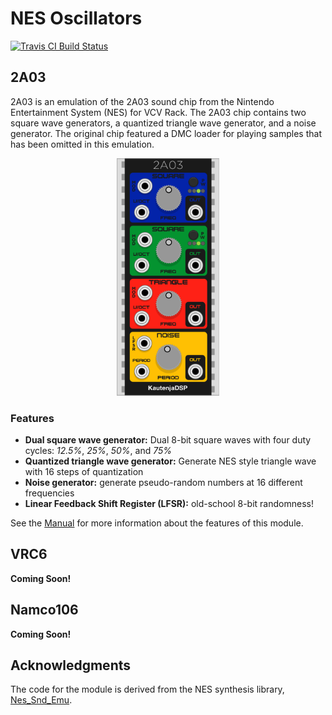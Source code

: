 # NES Oscillators

[![Travis CI Build Status][BuildStatus]][BuildServer]

[BuildStatus]:  https://travis-ci.com/Kautenja/2A03.svg?branch=master
[BuildServer]:  https://travis-ci.com/Kautenja/2A03

## 2A03

2A03 is an emulation of the 2A03 sound chip from the Nintendo Entertainment
System (NES) for VCV Rack. The 2A03 chip contains two square wave generators,
a quantized triangle wave generator, and a noise generator. The original chip
featured a DMC loader for playing samples that has been omitted in this
emulation.

<p align="center">
<img alt="2A03" src="img/2A03.png" height="380px">
</p>

### Features

-   **Dual square wave generator:** Dual 8-bit square waves with four duty
    cycles: _12.5%_, _25%_, _50%_, and _75%_
-   **Quantized triangle wave generator:** Generate NES style triangle wave
    with 16 steps of quantization
-   **Noise generator:** generate pseudo-random numbers at 16 different
    frequencies
-   **Linear Feedback Shift Register (LFSR):** old-school 8-bit randomness!

See the [Manual](https://kautenja.github.io/modules/2A03/manual.pdf) for more
information about the features of this module.

## VRC6

**Coming Soon!**

## Namco106

**Coming Soon!**

## Acknowledgments

The code for the module is derived from the NES synthesis library,
[Nes_Snd_Emu](https://github.com/jamesathey/Nes_Snd_Emu).
